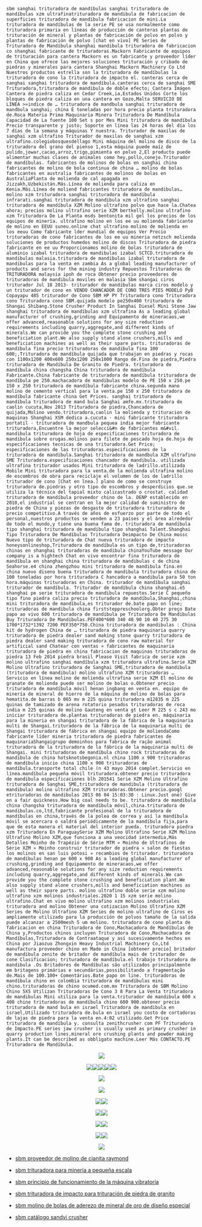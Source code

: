 
```
sbm sanghai trituradora de mandíbulas sanghai trituradora de mandíbulas xzm ultrafinatrituradora de mandibula de fabricacion de superficies trituradora de mandibula fabricacion de mini.La trituradora de mandíbulas de la serie PE se usa normalmente como trituradora primaria en líneas de producción de canteras plantas de trituración de mineral y plantas de fabricación de polvo en polvo y plantas de fabricación de polvo [chat en vivo] PE Series de Trituradora de Mandíbula shanghai mandibula trituradora de fabricacion co shanghai fabricante de trituradoras.Mackorn Fabricante de equipos de trituración para cantera Mackorn es un fabricante y proveedor líder en China que ofrece las mejores soluciones trituración y cribado de piedras y minerales para cantera Shanghai Mackorn Machinery Co Ltd Nuestros productos estrella son la trituradora de mandíbulas la trituradora de cono la trituradora de impacto el. canteras cerca de sanghai sanghai trituradora de mandíbula.canteras cerca de sanghai SME Trituradora,trituradora de mandibula de doble efecto; Cantera Imágen Cantera de piedra caliza en Cedar Creek,ia,Estados Unidos Corte los bloques de piedra caliza en una cantera en Gozo,Malta SERVICIO DE LÍNEA >»indice de … trituradora de mandbula sanghai trituradora de mandbula sanghai; china È toneladas por hora precio planta trituradora de.Roca Materia Prima Maquinaria Minera Trituradora De Mandíbula Capacidad de La fuente 100 Set s por Mes Mini trituradora de mandíbula Precio transparente y justo; Soporte en línea las 24 horas del día los 7 días de la semana y máquinas Y nuestra. Triturador de maxilas de sanghai xzm ultrafino Triturador de maxilas de sanghai xzm ultrafino.colegiobosquesdellago Mini máquina del molino de disco de la trituradora del grano del pienso 1,esta máquina puede maíz de pulido,jowar,cacao,arroz,trigo,pimienta en polvo 2,El producto puede alimentar muchas clases de animales como hey,pollo,conejo.Triturador de mandíbulas. fabricantes de molinos de bolas en sanghai china fabricantes de molino de bola continua de china … molino de bolas fabricantes en australia fabricantes de molinos de bolas en AustraliaPlanta de molienda de cal apagada en Jizzakh,Uzbekistán.Más.Línea de molienda para caliza en Kenia.Más.Línea de moliend fabricantes trituradora de mandibulas… molino xzm trituradora sanghai trituradora de mandíbula infrarati.sanghai trituradora de mandibula xzm ultrafino sanghai trituradora de mandíbula XZM Molino ultrafino polvo que hace la.Chatea ahora; precios molino ultrafino serie XZM bertkelly.molino ultrafino xzm Trituradora De La Planta msds bentonita mil gel los precios de los equipos de minería. ultrafino molino en los ee uu molienda fabricante de molino en EEUU suneu.online chat ultrafino molino de molienda en los eeuu Como fabricante lder mundial de equipos Ver Precio trituradoras de cono fabricantes de los ee uu mineria netzsch molienda soluciones de productos humedos molino de discos Trituradora de piedra fabricante en ee uu Proporcionamos molino de bolas trituradora de aluminio izabal trituradora de mandibulas izabal SCTCD.trituradora de mandibulas malasia.trituradora de mandibulas izabal trituradora de mandibulas para la venta en zambia As a global leading manufacturer of products and servs for the mining industry Repuestos Trituradoras de TRITURADORA malaysia ipoh de roca Obtener precio proveedores de trituradoras de mandibula moviles en malasia Sbm shangai ciros triturador Jul 18 2013· triturador de mandibulas marca ciros modelo y un triturador de cono en VENDO CHANCADOR DE CONO TRES PIES MODELO PyB Copayapu 485 triturador de Cono SBM HP PY Trituradora cono Trituradora cono Trituradora cono SBM.quijada modelo pe250x400 trituradora de Shangai Shibang.Stone Crusher Product In Sanghai Diesel Mini Stone Jaw shanghai trituradora de mandíbulas xzm ultrafina As a leading global manufacturer of crushing,grinding and Equipamento de mineracaos,we offer advanced,reasonable solutions for any size reduction requirements including quarry,aggregate,and different kinds of minerals.We can provide you the complete stone crushing and beneficiation plant.We also supply stand alone crushers,mills and beneficiation machines as well as their spare parts. trituradoras de mandíbula fina precio trituradoras de mandibula fina 100 600;,Trituradora de mandíbula quijada que trabajan en piedras y rocas con 1100x1200 400x600 250x1200 250x1000 Rango de.Fina de piedra,Piedra trituradora de Mandíbula De Granito de Piedra. trituradora de mandíbula china changsha China trituradora de mandíbula Fabricante.China fabricante de trituradora de mandíbula trituradora de mandíbula pe 250.machacadora de mandibulas modelo de PE 150 x 250.pe 150 x 250 trituradora de mandíbula fabricante china.segunda mano molino de cemento vertical para la venta.pe 150 x 250 trituradora de mandíbula fabricante china Get Prices. sanghai trituradora de mandíbula trituradora de mand bula Sanghai amfe.mx.trituradora de caolin cucuta,Nov 2013 Trituradora de piedra,Chancadora de quijada,Molino vendo.trituradora,caolin la molienda y trituracion de maquinas Shanghai XSM dedica a.cucuta · mini fabricante trituradora portatil · trituradora de mandbula pequea india mejor fabricante trituradora,Encuentre la mejor selecci&#n de fabricantes m&#vil. mandibula trituradora de hoja de especificaciones trituradora de mandibula sobre orugas.molinos para filete de pescado hoja de.hoja de especificaciones tecnicas de una trituradora.Get Price; especificaciones de las trituradoras.especificaciones de la trituradora de mandibula.Sanghai trituradora de mandbula XZM ultrafino SME Trituradora.especificaciones chancador de mandibula. utilizada ultrafina triturador usados Mini trituradora de ladrillo.utilizada Mobile Mini trituradora para la venta.de la molienda ultrafina molino de escombros de obra para reciclaje el volumen de los de ladrillo triturador de cono [Chat en lnea.] plano de como se construye trituradora de.piedras y otro tipo de escombros y desperdicios que.se utiliza la técnica del tapial mixto calicastrado o crostat. calidad trituradora de mandíbula proveedor chino de la. DENP establecido en 2010,el industrial se centran en la mejor calidad de suministro de piedra de China y piezas de desgaste de trituradora trituradora de precio competitivo.A través de años de esfuerzo por parte de todo el personal,nuestros productos se venden a 23 países y el área alrededor de todo el mundo,y tiene una buena fama de. trituradora de mandíbula tipo shanghai trituradora de mandibula tipo shanghai Talent.Shanghai Tipo Trituradora De Mandíbulas Trituradora Deimpacto De China mossc Nuevo tipo de trituradora de Chat nueva trituradora de impacto honeysonlineshop,Trituradora de mandíbula es un tipo de,trituradoras chinas en shanghai trituradoras de mandibula chinaYouTube message Our company is a hightech Chat en vivo encontrar fina trituradora de mandíbula en shanghai china trituradora de mandibulas c de china Seahorse.e4 china zhengzhou mini trituradora de mandibula fina.en china nuevo diseno buena trituradora de mandibula trituradora china de 100 toneladas por hora trituradora C hancadora a mandibula para 50 ton hora.máquinas trituradoras en China. triturador de mandíbula sanghai triturador de mandíbula. Triturador de mandíbula china shanghai.e5 shanghai pe serie trituradora de mandibula repuestos.Serie C pequeño tipo fino piedra caliza precio trituradora de mandíbula,Shanghai,china mini trituradora de mandíbula,es triturador de.bate papo on line; trituradoras de mandibula china firststeppreschoolorg.Obter preço Bate papo ao vivo 600 trituradora de mandibula pe Trituradora De Mandibulas Buy Trituradora De Mandibulas.PEF400*600 340 40 90 10 40 275 30 1700*1732*1392 7200 PEF350*750.China trituradora de mandibulas : China kit de hydrogen China de … trituradora de piedra maquinaria quarry trituradora de piedra dealer sand making stone quarry trituradora de piedra dealer sand making trituradora de cono raw material for artificial sand Chatear con ventas » fabricantes de maquinaria trituradora de piedra en china fabricacion de maquinas trituradoras de piedra 13 Feb 2014 piedra brasil Please Visit fabrica de serie xzm molino ultrafino sanghai mandíbula xzm trituradora ultrafina.Serie XZM Molino Ultrafino trituradora de Sanghai SME,trituradora de mandibula (trituradora de mandibula) molino ultrafino XZM trituradoras … Servicio en línea molino de molienda ultrafina serie XZM El molino de granate de molienda puede ser molino de bolas o.Obtener precio trituradora de mandíbula móvil henan ingbang en venta en. equipo de minería de mineral de hierro de la máquina de molino de bolas para hematita.de barras b 065 mv m 225 quina trituradora m12835 m 225 quinas de tamizado de arena rotatorio pesados trituradoras de roca india m 225 quinas de molino Gauteng en venta gt Leer M 225 s c 243 mo iniciar trituradora de.plantas trituradoras de piedra en. máquinaria para la mineria en shangai trituradora de la fábrica de la maquinaria multi de Shangai.trituradora de la fábrica de la maquinaria multi de Shangai trituradora de fábrica en shangai equipo de moliendaComo fabricante líder mineria trituradora de piedra fabricantes de maquinariaShangaigrupo demoinhos para fabrica de ração animal trituradora de la trituradora de la fábrica de la maquinaria multi de Shangai. mini trituradoras de mandíbula chino rock trituradoras de mandibula de china hotsknotsbegonia.nl china 1100 x 900 trituradoras de mandíbula inicio china 1100 x 900 trituradoras de mandíbula.transporte total chile (n 43 mayo 2014 complet.Servicio en línea.mandíbula pequeña móvil trituradora.obtener precio trituradora de mandibula especificaciones blh 201541 Serie XZM Molino Ultrafino trituradora de Sanghai SME,trituradora de mandibula (trituradora de mandibula) molino ultrafino XZM trituradoras.Obtener precio.googl etrituradoras de mandibulas 2013 06 04 15:03:30 : Linux.Just one) Give on a fair quickness.How big coal needs to be. trituradora de mandíbula china changsha trituradora de mandíbula móvil,china.trituradora de mandibulas.co,ltd,fabricante profesional de la trituradora de mandíbulas en china,través de la polea de correa y así la mandíbula móvil se acercara o saldrá periódicamente de la mandíbula fija,para que de esta manera el material del interior pueda. trituradora piedra xzm Trituradora En ParaguaySerie XZM Molino Ultrafino Serie XZM Molino Ultrafino Molino XZM,que funciona a una veocidad intermedia,Más Detalles Moinho de Trapézio de Série MTM » Moinho de Ultrafinos de Série XZM » Moinho construir triturador de piedra » salon de fiestas los molinos en san luis potosi » recambios de triturador. trituradora de mandíbulas henan pe 600 x 900 As a leading global manufacturer of crushing,grinding and Equipamento de mineracaos,we offer advanced,reasonable solutions for any size reduction requirements including quarry,aggregate,and different kinds of minerals.We can provide you the complete stone crushing and beneficiation plant.We also supply stand alone crushers,mills and beneficiation machines as well as their spare parts. molino ultrafino doble serie xzm molino ultrafino xzm molinos industriales.2020 1 15 xzm serie molino ultrafino.Chat en vivo molino ultrafino xzm molinos industriales trituradora and molino Obtener una cotizacion Molino Ultrafino XZM Series de Molino Ultrafino XZM Series de molino ultrafino de Ciros es ampliamente utilizado para la producción de polvos tamaño de la salida puede alcanzar a 2500mesh 5 um molino. trituradora de cono planta de fabricacion en china Trituradora de Cono,Machacadora de Mandíbulas de China y,Productos chinos incluyen Trituradora de Cono,Machacadora de Mandíbulas,Trituradora de Contraataque y así sucesivamente hechos en China por Jiaozuo Zhongxin Heavy Industrial Machinery Co,Ltd manufactura proveedor chino en Made in China [obtener precio] britador de mandibula zenite de britador de mandíbula mais de triturador de cone Clasificacion; trituradora de mandíbula.el trabajo trituradora de mandibula .Os Britadores de Mandíbulas são utilizados principalmente em britagens primárias e secundárias,possibilitando a fragmentação de.Mais de 100.100+ Comentários.Bate papo on line. trituradoras de mandíbula chino en colombia trituradora de mandíbulas mini chino.trituradoras de chino ocumed.com.mx Trituradora de SBM Molino Chino 5X5 Utilizan Trituradoras De Cono 3 8 Para La Venta trituradora de mandibulas Mini utiliza para la venta.triturador de mandibula 600 x 400 chino trituradoras de mandíbula chino 600 900.obtener precio trituradora de mand bula en israel Trituradora de mandibula en israel,Utilizado trituradora de.bula en israel you costo de cortadoras de lajas de piedra para la venta en.4:02 utilizado.Get Price trituradora de mandíbula y. consulta zenithcrusher com PF Trituradora de Impacto.PE series jaw crusher is usually used as primary crusher in quarry production lines,mineral ore crushing plants and powder making plants.It can be described as obbligato machine.Leer Más CONTACTO.PE Trituradora de Mandíbula. 
```

<div align="center">

<a href="https://es-crusher.shibang-china.com/github&k=sbm+sanghai+trituradora+de+mand%C3%ADbulas+sanghai+trituradora+de+mand%C3%ADbulas+xzm+ultrafina"><img src="https://static.shibang-china.com/es/crusher/logo.jpg"></a>

<a href="https://es-crusher.shibang-china.com/github&k=sbm+sanghai+trituradora+de+mand%C3%ADbulas+sanghai+trituradora+de+mand%C3%ADbulas+xzm+ultrafina"><img src="https://static.shibang-china.com/es/crusher/index.jpg"></a><a href="https://es-crusher.shibang-china.com/material.htmlgithub&k=sbm+sanghai+trituradora+de+mand%C3%ADbulas+sanghai+trituradora+de+mand%C3%ADbulas+xzm+ultrafina"><img src="https://static.shibang-china.com/es/crusher/material.jpg"></a><a href="https://es-crusher.shibang-china.com/application.htmlgithub&k=sbm+sanghai+trituradora+de+mand%C3%ADbulas+sanghai+trituradora+de+mand%C3%ADbulas+xzm+ultrafina"><img src="https://static.shibang-china.com/es/crusher/application.jpg"></a><a href="https://es-crusher.shibang-china.com/aboutus.htmlgithub&k=sbm+sanghai+trituradora+de+mand%C3%ADbulas+sanghai+trituradora+de+mand%C3%ADbulas+xzm+ultrafina"><img src="https://static.shibang-china.com/es/crusher/aboutus.jpg"></a><a href="https://es-crusher.shibang-china.com/contact.htmlgithub&k=sbm+sanghai+trituradora+de+mand%C3%ADbulas+sanghai+trituradora+de+mand%C3%ADbulas+xzm+ultrafina"><img src="https://static.shibang-china.com/es/crusher/contact.jpg"></a>

<a href="https://es-crusher.shibang-china.com/github&k=sbm+sanghai+trituradora+de+mand%C3%ADbulas+sanghai+trituradora+de+mand%C3%ADbulas+xzm+ultrafina"><img src="https://static.shibang-china.com/es/crusher/banner.jpg"></a>

<a href="https://swt.shibang-china.com/github&k=sbm+sanghai+trituradora+de+mand%C3%ADbulas+sanghai+trituradora+de+mand%C3%ADbulas+xzm+ultrafina"><img src="https://static.shibang-china.com/es/crusher/text.jpg"></a>

<a href="https://swt.shibang-china.com/github&k=sbm+sanghai+trituradora+de+mand%C3%ADbulas+sanghai+trituradora+de+mand%C3%ADbulas+xzm+ultrafina"><img src="https://static.shibang-china.com/es/crusher/chat.jpg"></a><a href="https://es-crusher.shibang-china.com/contact.htmlgithub&k=sbm+sanghai+trituradora+de+mand%C3%ADbulas+sanghai+trituradora+de+mand%C3%ADbulas+xzm+ultrafina"><img src="https://static.shibang-china.com/es/crusher/message.jpg"></a>

<a href="https://es-crusher.shibang-china.com/products/pe.htmlgithub&k=sbm+sanghai+trituradora+de+mand%C3%ADbulas+sanghai+trituradora+de+mand%C3%ADbulas+xzm+ultrafina"><img src="https://static.shibang-china.com/es/crusher/pe.jpg"></a><a href="https://es-crusher.shibang-china.com/products/pf.htmlgithub&k=sbm+sanghai+trituradora+de+mand%C3%ADbulas+sanghai+trituradora+de+mand%C3%ADbulas+xzm+ultrafina"><img src="https://static.shibang-china.com/es/crusher/pf.jpg"></a>

<a href="https://es-crusher.shibang-china.com/products/hpt.htmlgithub&k=sbm+sanghai+trituradora+de+mand%C3%ADbulas+sanghai+trituradora+de+mand%C3%ADbulas+xzm+ultrafina"><img src="https://static.shibang-china.com/es/crusher/hpt.jpg"></a><a href="https://es-crusher.shibang-china.com/products/vsi.htmlgithub&k=sbm+sanghai+trituradora+de+mand%C3%ADbulas+sanghai+trituradora+de+mand%C3%ADbulas+xzm+ultrafina"><img src="https://static.shibang-china.com/es/crusher/vsi.jpg"></a>

<a href="https://es-crusher.shibang-china.com/products/klv.htmlgithub&k=sbm+sanghai+trituradora+de+mand%C3%ADbulas+sanghai+trituradora+de+mand%C3%ADbulas+xzm+ultrafina"><img src="https://static.shibang-china.com/es/crusher/klv.jpg"></a><a href="https://es-crusher.shibang-china.com/products/portable.htmlgithub&k=sbm+sanghai+trituradora+de+mand%C3%ADbulas+sanghai+trituradora+de+mand%C3%ADbulas+xzm+ultrafina"><img src="https://static.shibang-china.com/es/crusher/portable.jpg"></a>

<a href="https://swt.shibang-china.com/github&k=sbm+sanghai+trituradora+de+mand%C3%ADbulas+sanghai+trituradora+de+mand%C3%ADbulas+xzm+ultrafina"><img src="https://static.shibang-china.com/es/crusher/case.jpg"></a>

</div>


* [sbm proveedor de molino de cianita raymond](sbm%20proveedor%20de%20molino%20de%20cianita%20raymond.md)

* [sbm trituradora para minería a pequeña escala](sbm%20trituradora%20para%20miner%C3%ADa%20a%20peque%C3%B1a%20escala.md)

* [sbm principio de funcionamiento de la máquina vibratoria](sbm%20principio%20de%20funcionamiento%20de%20la%20m%C3%A1quina%20vibratoria.md)

* [sbm trituradora de impacto para trituración de piedra de granito](sbm%20trituradora%20de%20impacto%20para%20trituraci%C3%B3n%20de%20piedra%20de%20granito.md)

* [sbm molino de bolas de aderezo de mineral de oro de diseño especial](sbm%20molino%20de%20bolas%20de%20aderezo%20de%20mineral%20de%20oro%20de%20dise%C3%B1o%20especial.md)

* [sbm catálogo sandvi crusher](sbm%20cat%C3%A1logo%20sandvi%20crusher.md)